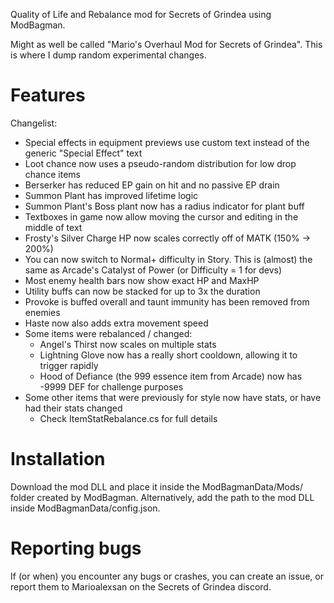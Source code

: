 Quality of Life and Rebalance mod for Secrets of Grindea using ModBagman.

Might as well be called "Mario's Overhaul Mod for Secrets of Grindea". This is where I dump random experimental changes.

# Features

Changelist:
* Special effects in equipment previews use custom text instead of the generic "Special Effect" text
* Loot chance now uses a pseudo-random distribution for low drop chance items
* Berserker has reduced EP gain on hit and no passive EP drain
* Summon Plant has improved lifetime logic
* Summon Plant's Boss plant now has a radius indicator for plant buff
* Textboxes in game now allow moving the cursor and editing in the middle of text
* Frosty's Silver Charge HP now scales correctly off of MATK (150% -> 200%)
* You can now switch to Normal+ difficulty in Story. This is (almost) the same as Arcade's Catalyst of Power (or Difficulty = 1 for devs)
* Most enemy health bars now show exact HP and MaxHP
* Utility buffs can now be stacked for up to 3x the duration
* Provoke is buffed overall and taunt immunity has been removed from enemies
* Haste now also adds extra movement speed
* Some items were rebalanced / changed:
  * Angel's Thirst now scales on multiple stats
  * Lightning Glove now has a really short cooldown, allowing it to trigger rapidly
  * Hood of Defiance (the 999 essence item from Arcade) now has -9999 DEF for challenge purposes
* Some other items that were previously for style now have stats, or have had their stats changed
  * Check ItemStatRebalance.cs for full details

# Installation

Download the mod DLL and place it inside the ModBagmanData/Mods/ folder created by ModBagman.
Alternatively, add the path to the mod DLL inside ModBagmanData/config.json.

# Reporting bugs

If (or when) you encounter any bugs or crashes, you can create an issue, or report them to Marioalexsan on the Secrets of Grindea discord.